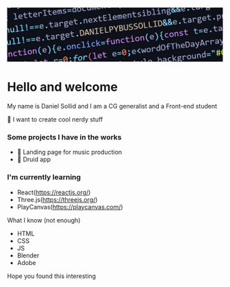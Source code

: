 ![image](https://github.com/DanielPyb/DanielPyb/blob/main/Git.PNG)
# Hello and welcome
My name is Daniel Sollid and I am a CG generalist and a Front-end student

:dragon: I want to create cool nerdy stuff
### Some projects I have in the works

- :musical_score: Landing page for music production
- :herb: Druid app

### I'm currently learning
- React(https://reactjs.org/)
- Three.js(https://threejs.org/)
- PlayCanvas(https://playcanvas.com/)

What I know (not enough)
- HTML 
- CSS 
- JS 
- Blender 
- Adobe

Hope you found this interesting

<!--
**DanielPyb/DanielPyb** is a ✨ _special_ ✨ repository because its `README.md` (this file) appears on your GitHub profile.

Here are some ideas to get you started:

- 🔭 I’m currently working on ...
- 🌱 I’m currently learning ...
- 👯 I’m looking to collaborate on ...
- 🤔 I’m looking for help with ...
- 💬 Ask me about ...
- 📫 How to reach me: ...
- 😄 Pronouns: ...
- ⚡ Fun fact: ...
-->
